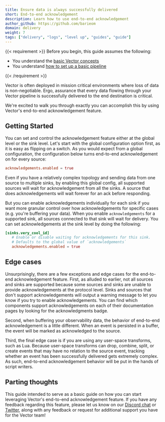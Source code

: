 ```yaml
---
title: Ensure data is always successfully delivered
short: End-to-end acknowledgement
description: Learn how to use end-to-end acknowledgement
author_github: https://github.com/barieom
domain: delivery
weight: 7
tags: ["delivery", "logs", "level up", "guides", "guide"]
---
```


{{< requirement >}}
Before you begin, this guide assumes the following:

* You understand the [basic Vector concepts][concepts]
* You understand [how to set up a basic pipeline][pipeline]

[concepts]: /docs/about/concepts
[pipeline]: /docs/setup/quickstart
{{< /requirement >}}


Vector is often deployed in mission critical environments where loss of data is
non-negotiable. Ergo, assurance that every data flowing through your Vector
pipeline is successfully delivered to the end destination is critical.

We're excited to walk you through exactly you can accomplish this by using
Vector's end-to-end acknowledgement feature.

## Getting Started

You can set and control the acknowledgement feature either at the global level or
the sink level. Let's start with the global configuration option first, as it is
easy as flipping on a switch. As you would expect from a global configuration, the
configuration below turns end-to-end acknowledgement on for every source:

```toml
acknowledgements.enabled = true
```

Even if you have a relatively complex topology and sending data from one source to
multiple sinks, by enabling this global config, all supported sources will wait for
acknowledgement from all the sinks. A source that does acknowledgements will wait
forever for an ack before responding.

But you can enable acknowledgements individually for each sink if you want more granular
control over how acknowledgements for specific cases (e.g. you're buffering your
data). When you enable `acknowledgements` for a supported sink, all sources connected
to that sink will wait for delivery. You can set acknowledgements at the sink level by
doing the following:

```toml
[sinks.very_cool_id]
   # Enable or disable waiting for acknowledgements for this sink.
   # Defaults to the global value of `acknowledgements`
   acknowledgements.enabled = true
```

## Edge cases

Unsurprisingly, there are a few exceptions and edge cases for the end-to-end
acknowledgement feature. First, as alluded to earlier, not all sources and sinks
are supported because some sources and sinks are unable to provide acknowledgements
at the protocol level. Sinks and sources that don't support acknowledgements will
output a warning message to let you know if you try to enable acknowledgements. You
can find which components support acknowledgements on each of their documentation
pages by looking for the acknowledgments badge.

Second, when buffering your observability data, the behavior of end-to-end
acknowledgement is a little different. When an event is persisted in a buffer, the
event will be marked as acknowledged to the source.

Third, the final edge case is if you are using any user-space transforms, such
as Lua. Because user-space transforms can drop, combine, split, or create events
that may have no relation to the source event, tracking whether an event has been
successfully delivered gets extremely complex. As such, end-to-end acknowledgement
behavior will be put in the hands of script writers.

## Parting thoughts

This guide intended to serve as a basic guide on how you can start
leveraging Vector's end-to-end acknowledgement feature. If you have any feedback regarding this feature,
please let us know on our [Discord chat] or [Twitter], along with
any feedback or request for additional support you have for the Vector team!

[Discord chat]: https://discord.com/invite/dX3bdkF
[Twitter]: https://twitter.com/vectordotdev
